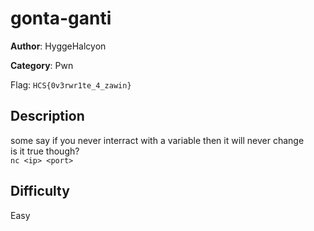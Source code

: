 # gonta-ganti

**Author**: HyggeHalcyon

**Category**: Pwn

Flag: `HCS{0v3rwr1te_4_zawin}`

## Description

some say if you never interract with a variable then it will never change  
is it true though?  
`nc <ip> <port>`

## Difficulty

Easy
